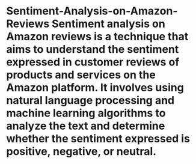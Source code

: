# Sentiment-Analysis-on-Amazon-Reviews                                                                                                        Sentiment analysis on Amazon reviews is a technique that aims to understand the sentiment expressed in customer reviews of products and services on the Amazon platform. It involves using natural language processing and machine learning algorithms to analyze the text and determine whether the sentiment expressed is positive, negative, or neutral.                                                                 
